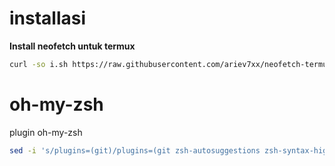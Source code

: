 # installasi
**Install neofetch untuk termux**
```bash 
curl -so i.sh https://raw.githubusercontent.com/ariev7xx/neofetch-termux/main/neofetch.sh && chmod +x i.sh && ./i.sh
```
# oh-my-zsh

plugin oh-my-zsh

```bash
sed -i 's/plugins=(git)/plugins=(git zsh-autosuggestions zsh-syntax-highlighting)/g' .zshrc
```
